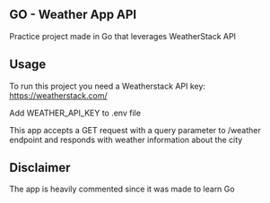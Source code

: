 ## GO - Weather App API

Practice project made in Go that leverages WeatherStack API

## Usage

To run this project you need a Weatherstack API key:
https://weatherstack.com/

Add WEATHER_API_KEY to .env file

This app accepts a GET request with a query parameter to /weather endpoint and responds with weather information about the city

## Disclaimer

The app is heavily commented since it was made to learn Go
